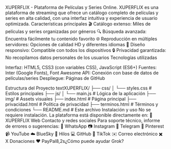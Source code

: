 XUPERFLIX - Plataforma de Películas y Series Online.
XUPERFLIX es una plataforma de streaming que ofrece un catálogo completo de películas y series en alta calidad, con una interfaz intuitiva y experiencia de usuario optimizada.
Características principales
🎬 Catálogo extenso: Miles de películas y series organizadas por géneros
🔍 Búsqueda avanzada: Encuentra fácilmente tu contenido favorito
🌐 Reproducción en múltiples servidores: Opciones de calidad HD y diferentes idiomas
📱 Diseño responsivo: Compatible con todos los dispositivos
🔒 Privacidad garantizada: No recopilamos datos personales de los usuarios
Tecnologías utilizadas

Interfaz: HTML5, CSS3 (con variables CSS), JavaScript (ES6+)
Fuentes: Inter (Google Fonts), Font Awesome
API: Conexión con base de datos de películas/series
Despliegue: Páginas de GitHub

Estructura del Proyecto
textXUPERFLIX/
├── css/
│   └── styles.css          # Estilos principales
├── js/
│   └── main.js             # Lógica de la aplicación
├── img/                    # Assets visuales
├── index.html              # Página principal
├── privacidad.html         # Política de privacidad
├── terminos.html           # Términos y condiciones
└── README.md               # Este archivo
Instalación y uso
No se requiere instalación. La plataforma está disponible directamente en:
🔗 XUPERFLIX Web
Contacto y redes sociales
Para soporte técnico, informe de errores o sugerencias:
💬 WhatsApp
📷 Instagram
📱 Telegram
📌 Pinterest
📹 YouTube
☁️ BlueSky
🧵 Hilos
💻 GitHub
🎵 TikTok
✉️ Correo electrónico
✖️ X
Donaciones
❤️ PayPal8,2s¿Cómo puede ayudar Grok?
